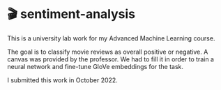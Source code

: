 # :clapper: sentiment-analysis

This is a university lab work for my Advanced Machine Learning course.

The goal is to classify movie reviews as overall positive or negative. A canvas was provided by the professor. We had to fill it in order to train a neural network and fine-tune GloVe embeddings for the task. 

I submitted this work in October 2022.
